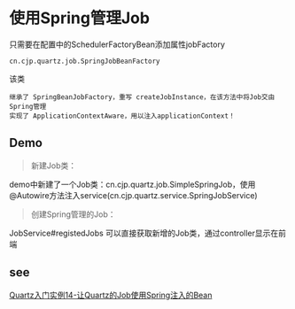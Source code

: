# 使用Spring管理Job

只需要在配置中的SchedulerFactoryBean添加属性jobFactory

	cn.cjp.quartz.job.SpringJobBeanFactory
该类

	继承了 SpringBeanJobFactory，重写 createJobInstance，在该方法中将Job交由Spring管理
	实现了 ApplicationContextAware，用以注入applicationContext！

Demo
------

> 新建Job类：

demo中新建了一个Job类：cn.cjp.quartz.job.SimpleSpringJob，使用@Autowire方法注入service(cn.cjp.quartz.service.SpringJobService)

> 创建Spring管理的Job：

JobService#registedJobs 可以直接获取新增的Job类，通过controller显示在前端

see 
-----
[Quartz入门实例14-让Quartz的Job使用Spring注入的Bean](http://blog.csdn.net/a67474506/article/details/38402059)